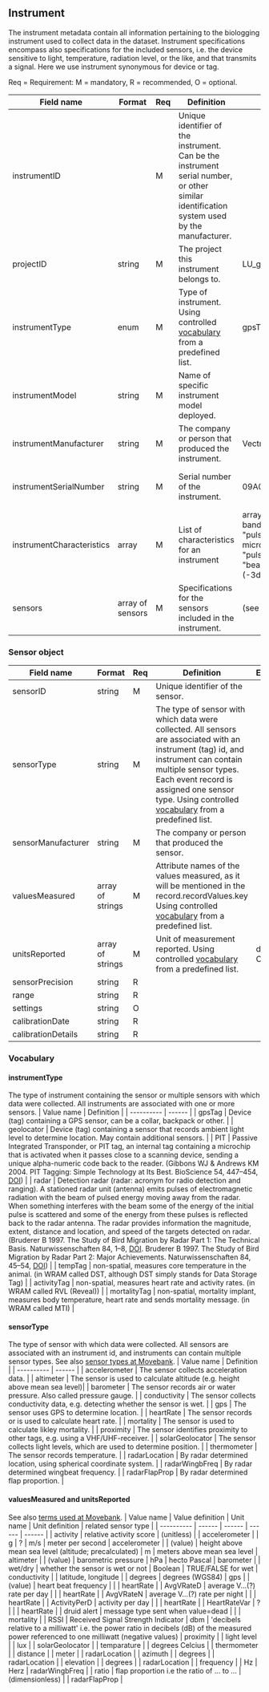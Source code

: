 ## Instrument

The instrument metadata contain all information pertaining to the biologging instrument used to collect data in the dataset. Instrument specifications encompass also specifications for the included sensors, i.e. the device sensitive to light, temperature, radiation level, or the like, and that transmits a signal. Here we use instrument synonymous for device or tag.

Req = Requirement: M = mandatory, R = recommended, O = optional.

| Field name | Format | Req | Definition | Example | Reference |
| ---------- | ------ | --- | ---------- | ------- | --------- |
| instrumentID |  | M | Unique identifier of the instrument. Can be the instrument serial number, or other similar identification system used by the manufacturer. |  | [Ocean tracking network, Biologging standardization](https://github.com/ocean-tracking-network/biologging_standardization/blob/master/templates/fields/instrumentID.md) |
| projectID | string | M | The project this instrument belongs to. | LU_geolocator_great_snipes_AL |
| instrumentType | enum | M | Type of instrument. Using controlled [vocabulary](https://github.com/biodiversitydata-se/biologging-sensor-datamodel/blob/main/pages/instrument.md#instrumenttype) from a predefined list. | gpsTag | [Ocean tracking network, Biologging standardization](https://github.com/ocean-tracking-network/biologging_standardization/blob/master/templates/fields/instrumentType.md) |
| instrumentModel | string | M | Name of specific instrument model deployed. |  | [Ocean tracking network, Biologging standardization](https://github.com/ocean-tracking-network/biologging_standardization/blob/master/templates/fields/instrumentModel.md) |
| instrumentManufacturer | string | M |  The company or person that produced the instrument. | Vectronic Aerospace | [Ocean tracking network, Biologging standardization](https://github.com/ocean-tracking-network/biologging_standardization/blob/master/templates/fields/instrumentManufacturer.md) |
| instrumentSerialNumber | string | M | Serial number of the instrument. | 09A0178 | [Ocean tracking network, Biologging standardization](https://github.com/ocean-tracking-network/biologging_standardization/blob/master/templates/fields/instrumentSerialNumber.md) |
| instrumentCharacteristics | array | M | List of characteristics for an instrument | array("wavelength" => "X-band", "power" => "200 kW", "pulseDuration" => "0.25 microseconds", "pulseRepetition" => "504 Hz", "beamWidth" => "1.5 deg (-3db)") |
| sensors | array of sensors | M | Specifications for the sensors included in the instrument. | (see [Sensor object](#sensor-object)) |


### Sensor object


| Field name | Format | Req | Definition | Example | Reference |
| ---------- | ------ | --- | ---------- | ------- | --------- |
| sensorID | string | M | Unique identifier of the sensor. |  |
| sensorType | string | M | The type of sensor with which data were collected. All sensors are associated with an instrument (tag) id, and instrument can contain multiple sensor types. Each event record is assigned one sensor type. Using controlled [vocabulary](https://github.com/biodiversitydata-se/biologging-sensor-datamodel/blob/main/pages/instrument.md#sensortype) from a predefined list. |  |
| sensorManufacturer | string | M | The company or person that produced the sensor. |  |
| valuesMeasured | array of strings | M | Attribute names of the values measured, as it will be mentioned in the record.recordValues.key Using controlled [vocabulary](https://github.com/biodiversitydata-se/biologging-sensor-datamodel/blob/main/pages/instrument.md#valuesmeasured-and-unitsreported) from a predefined list. |  |
| unitsReported | array of strings | M | Unit of measurement reported. Using controlled [vocabulary](https://github.com/biodiversitydata-se/biologging-sensor-datamodel/blob/main/pages/instrument.md#valuesmeasured-and-unitsreported) from a predefined list. | degrees C | [Ocean tracking network, Biologging standardization](https://github.com/ocean-tracking-network/biologging_standardization/blob/master/templates/fields/unitsReported.md]) |
| sensorPrecision | string | R |  |  |
| range | string | R |  |  |
| settings | string | O |  |  |
| calibrationDate | string | R |  |  |
| calibrationDetails | string | R |  |  |


### Vocabulary

#### instrumentType

The type of instrument containing the sensor or multiple sensors with which data were collected. All instruments are associated with one or more sensors. 
| Value name | Definition |
| ---------- | ------ |
| gpsTag | Device (tag) containing a GPS sensor, can be a collar, backpack or other. |
| geolocator |  Device (tag) containing a sensor that records ambient light level to determine location. May contain additional sensors. |
| PIT | Passive Integrated Transponder, or PIT tag, an internal tag containing a microchip that is activated when it passes close to a scanning device, sending a unique alpha-numeric code back to the reader. (Gibbons WJ & Andrews KM 2004. PIT Tagging: Simple Technology at Its Best. BioScience 54, 447–454, [DOI](https://doi.org/10.1641/0006-3568(2004)054[0447:PTSTAI]2.0.CO;2)) |
| radar | Detection radar (radar: acronym for radio detection and ranging). A stationed radar unit (antenna) emits pulses of electromagnetic radiation with the beam of pulsed energy moving away from the radar. When something interferes with the beam some of the energy of the initial pulse is scattered and some of the energy from these pulses is reflected back to the radar antenna. The radar provides information the magnitude, extent, distance and location, and speed of the targets detected on radar. (Bruderer B 1997. The Study of Bird Migration by Radar Part 1: The Technical Basis. Naturwissenschaften 84, 1–8, [DOI](https://doi.org/10.1007/s001140050338). Bruderer B 1997. The Study of Bird Migration by Radar Part 2: Major Achievements. Naturwissenschaften 84, 45–54, [DOI](https://doi.org/10.1007/s001140050348)) |
| tempTag | non-spatial, measures core temperature in the animal. (in WRAM called DST, although DST simply stands for Data Storage Tag) |
| activityTag | non-spatial, measures heart rate and activity rates. (in WRAM called RVL (Reveal)) |
| mortalityTag | non-spatial, mortality implant, measures body temperature, heart rate and sends mortality message. (in WRAM called MTI) |

#### sensorType

The type of sensor with which data were collected. All sensors are associated with an instrument id, and instruments can contain multiple sensor types. See also [sensor types at Movebank](https://www.movebank.org/cms/movebank-content/movebank-attribute-dictionary#event_attributes).
| Value name | Definition |
| ---------- | ------ |
| accelerometer | The sensor collects acceleration data. |
| altimeter | The sensor is used to calculate altitude (e.g. height above mean sea level)|
| barometer | The sensor records air or water pressure. Also called pressure gauge. |
| conductivity | The sensor collects conductivity data, e.g. detecting whether the sensor is wet. |
| gps | The sensor uses GPS to determine location. |
| heartRate | The sensor records or is used to calculate heart rate. |
| mortality | The sensor is used to calculate likley mortality. |
| proximity |  The sensor identifies proximity to other tags, e.g. using a VHF/UHF-receiver. |
| solarGeolocator | The sensor collects light levels, which are used to determine position. |
| thermometer | The sensor records temperature. |
| radarLocation | By radar determined location, using spherical coordinate system. |
| radarWingbFreq | By radar determined wingbeat frequency. |
| radarFlapProp | By radar determined flap proportion. |

#### valuesMeasured and unitsReported

See also [terms used at Movebank](https://www.movebank.org/cms/movebank-content/movebank-attribute-dictionary#event_attributes).
| Value name | Value definition | Unit name | Unit definition | related sensor type |
| ---------- | ------ | ------ | ------ | ------ |
| activity | relative activity score | (unitless)  |  | accelerometer |
| g | ?   | m/s | meter per second | accelerometer |
| (value) | height above mean sea level (altitude; precalculated) | m | meters above mean sea level  | altimeter |
| (value) | barometric pressure | hPa | hecto Pascal | barometer |
| wet/dry | whether the sensor is wet or not | Boolean | TRUE/FALSE for wet | conductivity |
| latitude, longitude |  | degrees | degrees (WGS84) | gps |
| (value) | heart beat frequency  |  |  | heartRate |
| AvgVRateD | average V...(?) rate per day  |  |  | heartRate |
| AvgVRateN | average V...(?) rate per night  |  |  | heartRate |
| ActivityPerD | activity per day  |  |  | heartRate |
| HeartRateVar | ? |  |  | heartRate |
| druid alert | message type sent when value=dead |  |  | mortality |
| RSSI | Received Signal Strength Indicator | dbm | 'decibels relative to a milliwatt' i.e. the power ratio in decibels (dB) of the measured power referenced to one milliwatt (negative values) | proximity |
| light level |  | lux |  | solarGeolocator |
| temparature |  | degrees Celcius |  | thermometer |
| distance |  | meter |  | radarLocation |
| azimuth |  | degrees |  | radarLocation |
| elevation |  | degrees |  | radarLocation |
| frequency |  | Hz | Herz | radarWingbFreq |
| ratio | flap proportion i.e the ratio of ... to ... | (dimensionless) |  | radarFlapProp |
